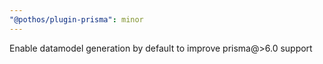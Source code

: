 ```yaml
---
"@pothos/plugin-prisma": minor
---
```


Enable datamodel generation by default to improve prisma@>6.0 support
